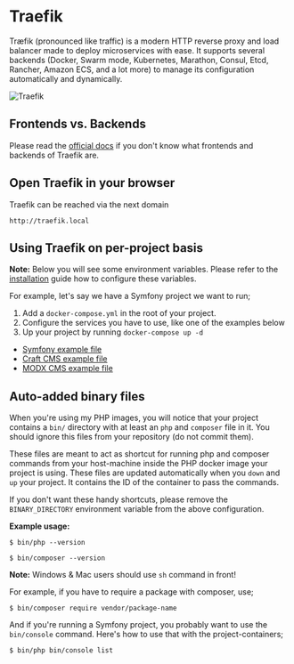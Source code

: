 # Traefik

Træfik (pronounced like traffic) is a modern HTTP reverse proxy and load balancer made to deploy microservices with ease. It supports several backends (Docker, Swarm mode, Kubernetes, Marathon, Consul, Etcd, Rancher, Amazon ECS, and a lot more) to manage its configuration automatically and dynamically.

![Traefik](https://docs.traefik.io/img/architecture.png "Traefik")

## Frontends vs. Backends

Please read the [official docs](https://docs.traefik.io/basics/) if you don't know what frontends and backends of Traefik are.

## Open Traefik in your browser

Traefik can be reached via the next domain

```terminal
http://traefik.local
```

## Using Traefik on per-project basis

__Note:__ Below you will see some environment variables. Please refer to the [installation](Installation.md) guide how to configure these variables.

For example, let's say we have a Symfony project we want to run;

1. Add a `docker-compose.yml` in the root of your project.
2. Configure the services you have to use, like one of the examples below
3. Up your project by running `docker-compose up -d`

- [Symfony example file](examples/DcSymfony.md)
- [Craft CMS example file](examples/DcCraft.md)
- [MODX CMS example file](examples/DcModx.md)

## Auto-added binary files

When you're using my PHP images, you will notice that your project contains a `bin/` directory with at least an `php` and `composer` file in it. You should ignore this files from your repository (do not commit them).

These files are meant to act as shortcut for running php and composer commands from your host-machine inside the PHP docker image your project is using. These files are updated automatically when you `down` and `up` your project. It contains the ID of the container to pass the commands.

If you don't want these handy shortcuts, please remove the `BINARY_DIRECTORY` environment variable from the above configuration.

__Example usage:__

```terminal
$ bin/php --version
```

```terminal
$ bin/composer --version
```

__Note:__ Windows & Mac users should use `sh` command in front!

For example, if you have to require a package with composer, use;

```terminal
$ bin/composer require vendor/package-name
```

And if you're running a Symfony project, you probably want to use the `bin/console` command. Here's how to use that with the project-containers;

```terminal
$ bin/php bin/console list
```